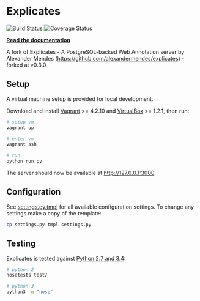 # Explicates

[![Build Status](https://travis-ci.com/harryjmoss/explicates.svg?branch=master)](https://travis-ci.com/harryjmoss/explicates)
[![Coverage Status](https://coveralls.io/repos/github/harryjmoss/explicates/badge.svg?branch=master)](https://coveralls.io/repos/github/harryjmoss/explicates/badge.svg?branch=master)

[**Read the documentation**](https://harryjmoss.github.io/explicates/)

A fork of Explicates - A PostgreSQL-backed Web Annotation server by Alexander Mendes (https://github.com/alexandermendes/explicates) - forked at v0.3.0

## Setup

A virtual machine setup is provided for local development.

Download and install
[Vagrant](https://www.vagrantup.com/) >= 4.2.10 and
[VirtualBox](https://www.virtualbox.org/) >= 1.2.1,
then run:

```bash
# setup vm
vagrant up

# enter vm
vagrant ssh

# run
python run.py
```

The server should now be available at http://127.0.0.1:3000.

## Configuration

See [settings.py.tmpl](settings.py.tmpl) for all available configuration
settings. To change any settings make a copy of the template:

```bash
cp settings.py.tmpl settings.py
```

## Testing

Explicates is tested against [Python 2.7 and 3.4](https://travis-ci.com/harryjmoss/explicates):

```bash
# python 2
nosetests test/

# python 3
python3 -m "nose"
```
